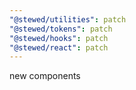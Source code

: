 ```yaml
---
"@stewed/utilities": patch
"@stewed/tokens": patch
"@stewed/hooks": patch
"@stewed/react": patch
---
```


new components
